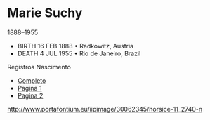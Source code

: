 # Marie Suchy
1888–1955
- BIRTH 16 FEB 1888 • Radkowitz, Austria
- DEATH 4 JUL 1955 • Rio de Janeiro, Brazil

Registros Nascimento
- [Completo](MariaBirth.png)
- [Pagina 1](MariaZoom1.png)
- [Pagina 2](MariaZoom2.png)


http://www.portafontium.eu/iipimage/30062345/horsice-11_2740-n
